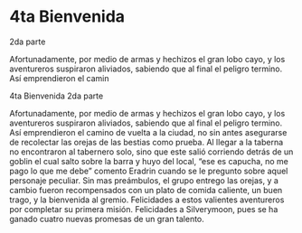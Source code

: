 # 4ta Bienvenida
2da parte

Afortunadamente, por medio de armas y hechizos el gran lobo cayo, y los aventureros suspiraron aliviados, sabiendo que al final el peligro termino. 
Así emprendieron el camin

4ta Bienvenida
2da parte

Afortunadamente, por medio de armas y hechizos el gran lobo cayo, y los aventureros suspiraron aliviados, sabiendo que al final el peligro termino. 
Así emprendieron el camino de vuelta a la ciudad, no sin antes asegurarse de recolectar las orejas de las bestias como prueba. Al llegar a la taberna no encontraron al tabernero solo, sino que este salió corriendo detrás de un goblin el cual salto sobre la barra y huyo del local, “ese es capucha, no me pago lo que me debe” comento Eradrin cuando se le pregunto sobre aquel personaje peculiar.
Sin mas preámbulos, el grupo entrego las orejas, y a cambio fueron recompensados con un plato de comida caliente, un buen trago, y la bienvenida al gremio.
Felicidades a estos valientes aventureros por completar su primera misión.
Felicidades a Silverymoon, pues se ha ganado cuatro nuevas promesas de un gran talento.

